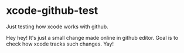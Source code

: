 # xcode-github-test
Just testing how xcode works with github.

Hey hey! It's just a small change made online in github editor. Goal is to check how xcode tracks such changes. Yay!
